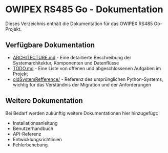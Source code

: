 # OWIPEX RS485 Go - Dokumentation

Dieses Verzeichnis enthält die Dokumentation für das OWIPEX RS485 Go-Projekt.

## Verfügbare Dokumentation

- [ARCHITECTURE.md](ARCHITECTURE.md) - Eine detaillierte Beschreibung der Systemarchitektur, Komponenten und Datenflüsse
- [TODO.md](TODO.md) - Eine Liste von offenen und abgeschlossenen Aufgaben im Projekt
- [oldSystemRefference/](oldSystemRefference/) - Referenz des ursprünglichen Python-Systems, wichtig für das Verständnis der Migration und der Anforderungen

## Weitere Dokumentation

Bei Bedarf werden zukünftig weitere Dokumentationen hier hinzugefügt:

- Installationsanleitung
- Benutzerhandbuch
- API-Referenz
- Entwicklungsrichtlinien
- Fehlerbehebung 